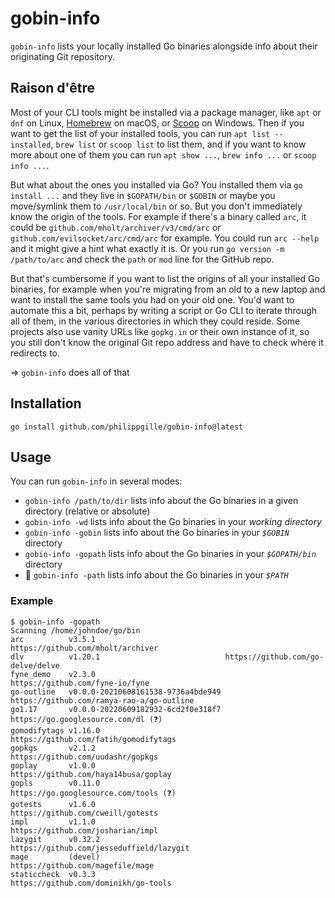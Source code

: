 # gobin-info

`gobin-info` lists your locally installed Go binaries alongside info about their originating Git repository.

## Raison d'être

Most of your CLI tools might be installed via a package manager, like `apt` or `dnf` on Linux, [Homebrew](https://brew.sh/) on macOS, or [Scoop](https://scoop.sh/) on Windows. Then if you want to get the list of your installed tools, you can run `apt list --installed`, `brew list` or `scoop list` to list them, and if you want to know more about one of them you can run `apt show ...`, `brew info ...` or `scoop info ...`.

But what about the ones you installed via Go? You installed them via `go install ...` and they live in `$GOPATH/bin` or `$GOBIN` or maybe you move/symlink them to `/usr/local/bin` or so. But you don't immediately know the origin of the tools. For example if there's a binary called `arc`, it could be `github.com/mholt/archiver/v3/cmd/arc` or `github.com/evilsocket/arc/cmd/arc` for example. You could run `arc --help` and it might give a hint what exactly it is. Or you run `go version -m /path/to/arc` and check the `path` or `mod` line for the GitHub repo.

But that's cumbersome if you want to list the origins of all your installed Go binaries, for example when you're migrating from an old to a new laptop and want to install the same tools you had on your old one. You'd want to automate this a bit, perhaps by writing a script or Go CLI to iterate through all of them, in the various directories in which they could reside. Some projects also use vanity URLs like `gopkg.in` or their own instance of it, so you still don't know the original Git repo address and have to check where it redirects to.

=> `gobin-info` does all of that

## Installation

`go install github.com/philippgille/gobin-info@latest`

## Usage

You can run `gobin-info` in several modes:

- `gobin-info /path/to/dir` lists info about the Go binaries in a given directory (relative or absolute)
- `gobin-info -wd` lists info about the Go binaries in your *working directory*
- `gobin-info -gobin` lists info about the Go binaries in your *`$GOBIN`* directory
- `gobin-info -gopath` lists info about the Go binaries in your *`$GOPATH/bin`* directory
- 🚧 `gobin-info -path` lists info about the Go binaries in your *`$PATH`*

### Example

```text
$ gobin-info -gopath
Scanning /home/johndoe/go/bin
arc          v3.5.1                             https://github.com/mholt/archiver
dlv          v1.20.1                            https://github.com/go-delve/delve
fyne_demo    v2.3.0                             https://github.com/fyne-io/fyne
go-outline   v0.0.0-20210608161538-9736a4bde949 https://github.com/ramya-rao-a/go-outline
go1.17       v0.0.0-20220609182932-6cd2f0e318f7 https://go.googlesource.com/dl (❓)
gomodifytags v1.16.0                            https://github.com/fatih/gomodifytags
gopkgs       v2.1.2                             https://github.com/uudashr/gopkgs
goplay       v1.0.0                             https://github.com/haya14busa/goplay
gopls        v0.11.0                            https://go.googlesource.com/tools (❓)
gotests      v1.6.0                             https://github.com/cweill/gotests
impl         v1.1.0                             https://github.com/josharian/impl
lazygit      v0.32.2                            https://github.com/jesseduffield/lazygit
mage         (devel)                            https://github.com/magefile/mage
staticcheck  v0.3.3                             https://github.com/dominikh/go-tools
```
